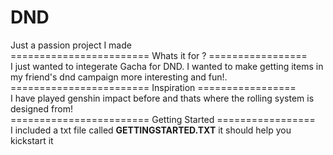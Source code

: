 # DND
Just a passion project I made
<br>
======================== Whats it for ? =================
<br>
I just wanted to integerate Gacha for DND. I wanted to make getting items in my friend's dnd campaign more interesting and fun!.
<br>
======================== Inspiration    =================
<br>
I have played genshin impact before and thats where the rolling system is designed from!
<br>
======================== Getting Started =================
<br>
I included a txt file called <b>GETTINGSTARTED.TXT</b> it should help you kickstart it
